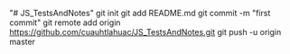 "# JS_TestsAndNotes"  git init git add README.md git commit -m "first commit" git remote add origin https://github.com/cuauhtlahuac/JS_TestsAndNotes.git git push -u origin master
